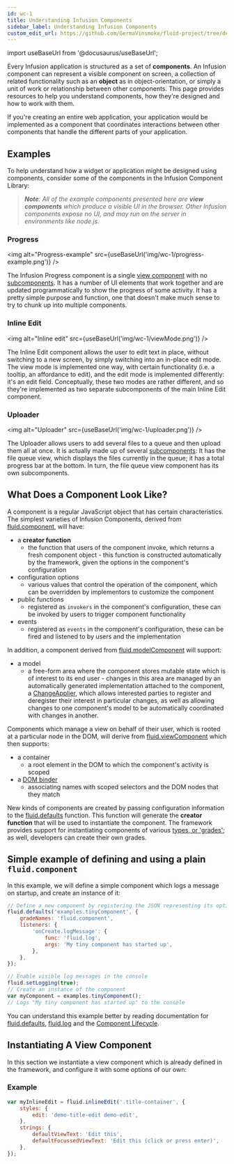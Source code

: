 ```yaml
---
id: wc-1
title: Understanding Infusion Components
sidebar_label: Understanding Infusion Components
custom_edit_url: https://github.com/GermaVinsmoke/fluid-project/tree/dev0.1/docs/wc-1.md
---
```


import useBaseUrl from '@docusaurus/useBaseUrl';

Every Infusion application is structured as a set of **components**. An Infusion component can represent a visible component on screen, a collection of related functionality such as an **object** as in object-orientation, or simply a unit of work or relationship between other components. This page provides resources to help you understand components, how they're designed and how to work with them.

If you're creating an entire web application, your application would be implemented as a component that coordinates interactions between other components that handle the different parts of your application.

## Examples

To help understand how a widget or application might be designed using components, consider some of the components in the Infusion Component Library:

> <i><b>Note</b>: All of the example components presented here are <b>view components</b> which produce a visible UI in the browser. Other Infusion components expose no UI, and may run on the server in environments like node.js.</i>

### Progress

<img alt="Progress-example" src={useBaseUrl('img/wc-1/progress-example.png')} />

The Infusion Progress component is a single [view component](#) with no [subcomponents](#). It has a number of UI elements that work together and are updated programmatically to show the progress of some activity. It has a pretty simple purpose and function, one that doesn't make much sense to try to chunk up into multiple components.

### Inline Edit

<img alt="Inline edit" src={useBaseUrl('img/wc-1/viewMode.png')} />

The Inline Edit component allows the user to edit text in place, without switching to a new screen, by simply switching into an in-place edit mode. The view mode is implemented one way, with certain functionality (i.e. a tooltip, an affordance to edit), and the edit mode is implemented differently: it's an edit field. Conceptually, these two modes are rather different, and so they're implemented as two separate subcomponents of the main Inline Edit component.

### Uploader

<img alt="Uploader" src={useBaseUrl('img/wc-1/uploader.png')} />

The Uploader allows users to add several files to a queue and then upload them all at once. It is actually made up of several [subcomponents](#): It has the file queue view, which displays the files currently in the queue; it has a total progress bar at the bottom. In turn, the file queue view component has its own subcomponents.

## What Does a Component Look Like?

A component is a regular JavaScript object that has certain characteristics. The simplest varieties of Infusion Components, derived from [fluid.component](#), will have:

- a **creator function**
  - the function that users of the component invoke, which returns a fresh component object - this function is constructed automatically by the framework, given the options in the component's configuration
- configuration options
  - various values that control the operation of the component, which can be overridden by implementors to customize the component
- public functions
  - registered as `invokers` in the component's configuration, these can be invoked by users to trigger component functionality
- events
  - registered as `events` in the component's configuration, these can be fired and listened to by users and the implementation

In addition, a component derived from [fluid.modelComponent](#) will support:

- a model
  - a free-form area where the component stores mutable state which is of interest to its end user - changes in this area are managed by an automatically generated implementation attached to the component, a [ChangeApplier](#), which allows interested parties to register and deregister their interest in particular changes, as well as allowing changes to one component's model to be automatically coordinated with changes in another.

Components which manage a view on behalf of their user, which is rooted at a particular node in the DOM, will derive from [fluid.viewComponent](#) which then supports:

- a container
  - a root element in the DOM to which the component's activity is scoped
- a [DOM binder](#)
  - associating names with scoped selectors and the DOM nodes that they match

New kinds of components are created by passing configuration information to the [fluid.defaults]() function. This function will generate the **creator function** that will be used to instantiate the component. The framework provides support for instantiating components of various [types, or 'grades'](); as well, developers can create their own grades.

## Simple example of defining and using a plain `fluid.component`

In this example, we will define a simple component which logs a message on startup, and create an instance of it:

```javascript
// Define a new component by registering the JSON representing its options with fluid.defaults
fluid.defaults('examples.tinyComponent', {
	gradeNames: 'fluid.component',
	listeners: {
		'onCreate.logMessage': {
			func: 'fluid.log',
			args: 'My tiny component has started up',
		},
	},
});

// Enable visible log messages in the console
fluid.setLogging(true);
// Create an instance of the component
var myComponent = examples.tinyComponent();
// Logs "My tiny component has started up" to the console
```

You can understand this example better by reading documentation for [fluid.defaults](#), [fluid.log](#) and the [Component Lifecycle](#).

## Instantiating A View Component

In this section we instantiate a view component which is already defined in the framework, and configure it with some options of our own:

### Example

```javascript
var myInlineEdit = fluid.inlineEdit('.title-container', {
	styles: {
		edit: 'demo-title-edit demo-edit',
	},
	strings: {
		defaultViewText: 'Edit this',
		defaultFocussedViewText: 'Edit this (click or press enter)',
	},
});
```
